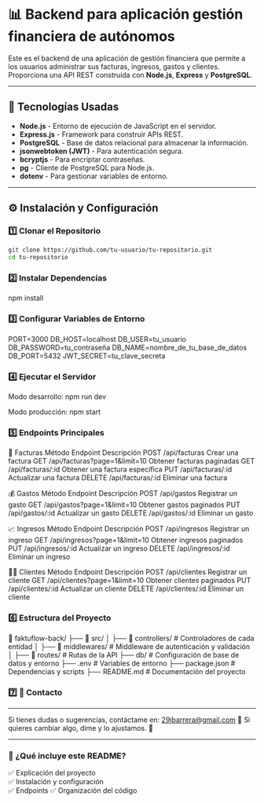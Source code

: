 # 📊 Backend para aplicación gestión financiera de autónomos

Este es el backend de una aplicación de gestión financiera que permite a los usuarios administrar sus facturas, ingresos, gastos y clientes. Proporciona una API REST construida con **Node.js**, **Express** y **PostgreSQL**.

---

## 🚀 Tecnologías Usadas

- **Node.js** - Entorno de ejecución de JavaScript en el servidor.
- **Express.js** - Framework para construir APIs REST.
- **PostgreSQL** - Base de datos relacional para almacenar la información.
- **jsonwebtoken (JWT)** - Para autenticación segura.
- **bcryptjs** - Para encriptar contraseñas.
- **pg** - Cliente de PostgreSQL para Node.js.
- **dotenv** - Para gestionar variables de entorno.

---

## ⚙️ Instalación y Configuración

### 1️⃣ **Clonar el Repositorio**

```sh
git clone https://github.com/tu-usuario/tu-repositorio.git
cd tu-repositorio
```

### 2️⃣ **Instalar Dependencias**

npm install

### 3️⃣ **Configurar Variables de Entorno**

PORT=3000
DB_HOST=localhost
DB_USER=tu_usuario
DB_PASSWORD=tu_contraseña
DB_NAME=nombre_de_tu_base_de_datos
DB_PORT=5432
JWT_SECRET=tu_clave_secreta

### 4️⃣ **Ejecutar el Servidor**

Modo desarrollo: npm run dev

Modo producción: npm start

### 5️⃣ **Endpoints Principales**

🧾 Facturas
Método Endpoint Descripción
POST /api/facturas Crear una factura
GET /api/facturas?page=1&limit=10 Obtener facturas paginadas
GET /api/facturas/:id Obtener una factura específica
PUT /api/facturas/:id Actualizar una factura
DELETE /api/facturas/:id Eliminar una factura

💰 Gastos
Método Endpoint Descripción
POST /api/gastos Registrar un gasto
GET /api/gastos?page=1&limit=10 Obtener gastos paginados
PUT /api/gastos/:id Actualizar un gasto
DELETE /api/gastos/:id Eliminar un gasto

📈 Ingresos
Método Endpoint Descripción
POST /api/ingresos Registrar un ingreso
GET /api/ingresos?page=1&limit=10 Obtener ingresos paginados
PUT /api/ingresos/:id Actualizar un ingreso
DELETE /api/ingresos/:id Eliminar un ingreso

🧑‍💼 Clientes
Método Endpoint Descripción
POST /api/clientes Registrar un cliente
GET /api/clientes?page=1&limit=10 Obtener clientes paginados
PUT /api/clientes/:id Actualizar un cliente
DELETE /api/clientes/:id Eliminar un cliente

### 6️⃣ **Estructura del Proyecto**

📂 faktuflow-back/
├── 📂 src/
│ ├── 📂 controllers/ # Controladores de cada entidad
│ ├── 📂 middlewares/ # Middleware de autenticación y validación
│ ├── 📂 routes/ # Rutas de la API
├── db/ # Configuración de base de datos y entorno
├── .env # Variables de entorno
├── package.json # Dependencias y scripts
├── README.md # Documentación del proyecto

### 7️⃣ **📩 Contacto**

---

Si tienes dudas o sugerencias, contáctame en: 29jbarrera@gmail.com
🎉 Si quieres cambiar algo, dime y lo ajustamos. 🚀

---

### 📌 ¿Qué incluye este README?

✅ Explicación del proyecto  
✅ Instalación y configuración  
✅ Endpoints
✅ Organización del código
